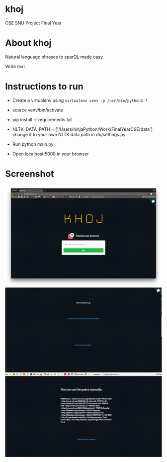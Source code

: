 # khoj
CSE SNU Project Final Year


# About khoj

Natural language phrases to sparQL made easy. 

Write text

# Instructions to run

- Create a virtualenv using `virtualenv venv -p /usr/bin/python2.7`
- source venv/bin/activate
- pip install -r requirements.txt

- NLTK_DATA_PATH = ['/Users/ninjaPython/Work/FinalYearCSE/data'] change it to your own NLTK data path in db/settings.py
- Run python main.py
- Open localhost:5000 in your browser

# Screenshot

![screen1](screens/screen1.png)
![screen2](screens/screen2.png)
![screen3](screens/screen3.png)
